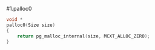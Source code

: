 #1.palloc0

```cpp
void *
palloc0(Size size)
{
    return pg_malloc_internal(size, MCXT_ALLOC_ZERO);
}
```
